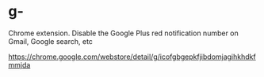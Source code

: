 g-
==

Chrome extension. Disable the Google Plus red notification number on Gmail, Google search, etc

https://chrome.google.com/webstore/detail/g/icofgbgepkfjibdomjagihkhdkfmmjda
